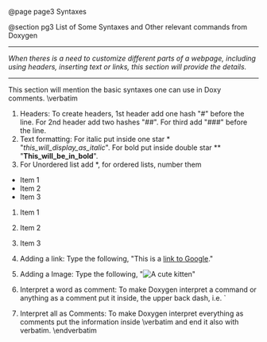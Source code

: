 @page page3 Syntaxes

@section pg3 List of Some Syntaxes and Other relevant commands from Doxygen

---------------------------------------------------
*When theres is a need to customize different parts of a webpage, including using headers, inserting text or links, this section will provide the details.*

----------------------------------------------------

This section will mention the basic syntaxes one can use in Doxy comments.
\verbatim
1. Headers: To create headers, 1st header add one hash "#" before the line. For 2nd header add two hashes "##". For third add "###" before the line.
2. Text formatting: For italic put inside one star * "*this_will_display_as_italic*". For bold put inside double star ** "**This_will_be_in_bold**".
3. For Unordered list add *, for ordered lists, number them 
* Item 1
* Item 2
* Item 3

1. Item 1
2. Item 2
3. Item 3

4. Adding a link: Type the following,
"This is a [link to Google](https://www.google.com/)."
5. Adding a Image: Type the following,
"![A cute kitten](https://placekitten.com/200/300)"
6. Interpret a word as comment: To make Doxygen interpret a command or anything as a comment put it inside, the upper back dash, i.e. `
7. Interpret all as Comments: To make Doxygen interpret everything as comments put the information inside \verbatim and end it also with verbatim.
\endverbatim
